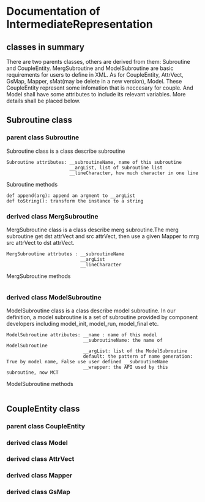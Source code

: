 # Documentation of IntermediateRepresentation

## classes in summary
There are two parents classes, others are derived from them: Subroutine and CoupleEntity. MergSubroutine and ModelSubroutine are basic requirements for users to define in XML. As for CoupleEntity, AttrVect, GsMap, Mapper, sMat(may be delete in a new version), Model. These CoupleEntity represent some infomation that is neccesary for couple. And Model shall have some attributes to include its relevant variables. More details shall be placed below.
## Subroutine class
### parent class Subroutine
Subroutine class is a class describe subroutine
```
Subroutine attributes: __subroutineName, name of this subroutine
                       __argList, list of subroutine list
                       __lineCharacter, how much character in one line
```
Subroutine methods
```
def append(arg): append an argment to __argList
def toString(): transform the instance to a string
```
### derived class MergSubroutine
MergSubroutine class is a class describe merg subroutine.The merg subroutine get dst attrVect and src attrVect, then use a given Mapper to mrg src attrVect to dst attrVect.
```
MergSubroutine attrbutes : __subroutineName
                           __argList
                           __lineCharacter
```
MergSubroutine methods
```
```
### derived class ModelSubroutine
ModelSubroutine class is a class describe model subroutine. In our definition, a model subroutine is a set of subroutine provided by component developers including model_init, model_run, model_final etc.
```
ModelSubroutine attributes: __name : name of this model
                            __subroutineName: the name of ModelSubroutine
                            __argList: list of the ModelSubroutine
                            default: the pattern of name generation: True by model name, False use user defined __subroutineName
                            __wrapper: the API used by this subroutine, now MCT
```
ModelSubroutine methods
```

```
## CoupleEntity class
### parent class CoupleEntity

### derived class Model

### derived class AttrVect

### derived class Mapper

### derived class GsMap
